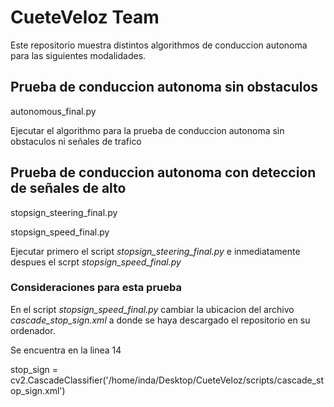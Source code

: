 # CueteVeloz Team
Este repositorio muestra distintos algorithmos de conduccion autonoma para las siguientes modalidades.

## Prueba de conduccion autonoma sin obstaculos
autonomous_final.py

Ejecutar el algorithmo para la prueba de conduccion autonoma sin obstaculos ni señales de trafico

## Prueba de conduccion autonoma con deteccion de señales de alto
stopsign_steering_final.py

stopsign_speed_final.py

Ejecutar primero el script *stopsign_steering_final.py* e inmediatamente despues el scrpt *stopsign_speed_final.py*

### Consideraciones para esta prueba
En el script *stopsign_speed_final.py* cambiar la ubicacion del archivo *cascade_stop_sign.xml*
a donde se haya descargado el repositorio en su ordenador.

Se encuentra en la linea 14

stop_sign = cv2.CascadeClassifier('/home/inda/Desktop/CueteVeloz/scripts/cascade_stop_sign.xml')
